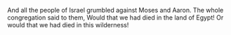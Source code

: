 And all the people of Israel grumbled against Moses and Aaron. The whole congregation said to them, Would that we had died in the land of Egypt! Or would that we had died in this wilderness!
